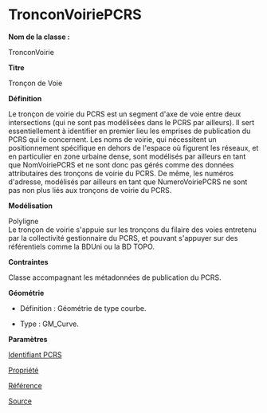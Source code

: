# TronconVoiriePCRS #



**Nom de la classe :**

TronconVoirie

**Titre**

Tronçon de Voie

**Définition**

Le tronçon de voirie du PCRS est un segment d'axe de voie entre deux intersections (qui ne sont pas modélisées dans le PCRS par ailleurs). Il sert essentiellement à identifier en premier lieu les emprises de publication du PCRS qui le concernent. Les noms de voirie, qui nécessitent un positionnement spécifique en dehors de l'espace où figurent les réseaux, et en particulier en zone urbaine dense, sont modélisés par ailleurs en tant que NomVoiriePCRS et ne sont donc pas gérés comme des données attributaires des tronçons de voirie du PCRS. De même, les numéros d'adresse, modélisés par ailleurs en tant que NumeroVoiriePCRS ne sont pas non plus liés aux tronçons de voirie du PCRS.

**Modélisation**

Polyligne <br>
Le tronçon de voirie s'appuie sur les tronçons du filaire des voies entretenu par la collectivité gestionnaire du PCRS, et pouvant s'appuyer sur des référentiels comme la BDUni ou la BD TOPO.

**Contraintes**

Classe accompagnant les métadonnées de publication du PCRS.

**Géométrie**

- Définition : Géométrie de type courbe.

- Type : GM_Curve.

**Paramètres**

[Identifiant PCRS](http://doc-pcrs.readthedocs.io/fr/latest/Projet_FME/PCRS_Parametres.html#identifiant-pcrs)

[Propriété](http://doc-pcrs.readthedocs.io/fr/latest/Projet_FME/PCRS_Parametres.html#propriete)

[Référence](http://doc-pcrs.readthedocs.io/fr/latest/Projet_FME/PCRS_Parametres.html#reference)

[Source](http://doc-pcrs.readthedocs.io/fr/latest/Projet_FME/PCRS_Parametres.html#source)
